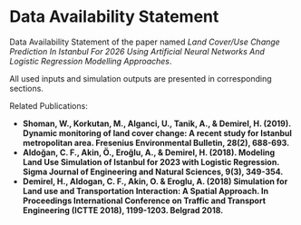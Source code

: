 # Data Availability Statement

Data Availability Statement of the paper named _Land Cover/Use Change Prediction In Istanbul For 2026 Using Artificial Neural Networks And Logistic Regression Modelling Approaches_.

All used inputs and simulation outputs are presented in corresponding sections.

Related Publications:
* __Shoman, W., Korkutan, M., Alganci, U., Tanik, A., & Demirel, H. (2019). Dynamic monitoring of land cover change: A recent study for Istanbul metropolitan area. Fresenius Environmental Bulletin, 28(2), 688-693.__
* __Aldoğan, C. F., Akin, Ö., Eroğlu, A., & Demirel, H. (2018). Modeling Land Use Simulation of Istanbul for 2023 with Logistic Regression. Sigma Journal of Engineering and Natural Sciences, 9(3), 349-354.__
* __Demirel, H., Aldogan, C. F., Akin, O. & Eroglu, A. (2018) Simulation for Land use and Transportation Interaction: A Spatial Approach. In Proceedings International Conference on Traffic and Transport Engineering (ICTTE 2018), 1199-1203. Belgrad 2018.__

